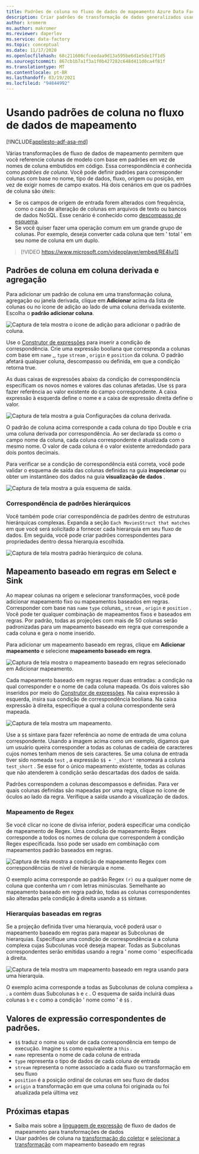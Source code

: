 ```yaml
---
title: Padrões de coluna no fluxo de dados de mapeamento Azure Data Factory
description: Criar padrões de transformação de dados generalizados usando padrões de coluna em fluxos de dados de mapeamento de Azure Data Factory
author: kromerm
ms.author: makromer
ms.reviewer: daperlov
ms.service: data-factory
ms.topic: conceptual
ms.date: 11/17/2020
ms.openlocfilehash: 68c211608cfceedaa9d13a595be6d1e5de17f1d5
ms.sourcegitcommit: 867cb1b7a1f3a1f0b427282c648d411d0ca4f81f
ms.translationtype: MT
ms.contentlocale: pt-BR
ms.lasthandoff: 03/19/2021
ms.locfileid: "94844992"
---
```

# <a name="using-column-patterns-in-mapping-data-flow"></a>Usando padrões de coluna no fluxo de dados de mapeamento

[!INCLUDE[appliesto-adf-asa-md](includes/appliesto-adf-asa-md.md)]

Várias transformações de fluxo de dados de mapeamento permitem que você referencie colunas de modelo com base em padrões em vez de nomes de coluna embutidos em código. Essa correspondência é conhecida como *padrões de coluna*. Você pode definir padrões para corresponder colunas com base no nome, tipo de dados, fluxo, origem ou posição, em vez de exigir nomes de campo exatos. Há dois cenários em que os padrões de coluna são úteis:

* Se os campos de origem de entrada forem alterados com frequência, como o caso de alteração de colunas em arquivos de texto ou bancos de dados NoSQL. Esse cenário é conhecido como [descompasso de esquema](concepts-data-flow-schema-drift.md).
* Se você quiser fazer uma operação comum em um grande grupo de colunas. Por exemplo, deseja converter cada coluna que tem ' total ' em seu nome de coluna em um duplo.

> [!VIDEO https://www.microsoft.com/videoplayer/embed/RE4Iui1]

## <a name="column-patterns-in-derived-column-and-aggregate"></a>Padrões de coluna em coluna derivada e agregação

Para adicionar um padrão de coluna em uma transformação coluna, agregação ou janela derivada, clique em **Adicionar** acima da lista de colunas ou no ícone de adição ao lado de uma coluna derivada existente. Escolha o **padrão adicionar coluna**.

![Captura de tela mostra o ícone de adição para adicionar o padrão de coluna.](media/data-flow/add-column-pattern.png "Padrões de coluna")

Use o [Construtor de expressões](concepts-data-flow-expression-builder.md) para inserir a condição de correspondência. Crie uma expressão booliana que corresponda a colunas com base em `name` ,, `type` `stream` , `origin` e `position` da coluna. O padrão afetará qualquer coluna, descompasso ou definida, em que a condição retorna true.

As duas caixas de expressões abaixo da condição de correspondência especificam os novos nomes e valores das colunas afetadas. Use `$$` para fazer referência ao valor existente do campo correspondente. A caixa expressão à esquerda define o nome e a caixa de expressão direita define o valor.

![Captura de tela mostra a guia Configurações da coluna derivada.](media/data-flow/edit-column-pattern.png "Padrões de coluna")

O padrão de coluna acima corresponde a cada coluna do tipo Double e cria uma coluna derivada por correspondência. Ao ser declarada `$$` como o campo nome da coluna, cada coluna correspondente é atualizada com o mesmo nome. O valor de cada coluna é o valor existente arredondado para dois pontos decimais.

Para verificar se a condição de correspondência está correta, você pode validar o esquema de saída das colunas definidas na guia **inspecionar** ou obter um instantâneo dos dados na guia **visualização de dados** . 

![Captura de tela mostra a guia esquema de saída.](media/data-flow/columnpattern3.png "Padrões de coluna")

### <a name="hierarchical-pattern-matching"></a>Correspondência de padrões hierárquicos

Você também pode criar correspondência de padrões dentro de estruturas hierárquicas complexas. Expanda a seção `Each MoviesStruct that matches` em que você será solicitado a fornecer cada hierarquia em seu fluxo de dados. Em seguida, você pode criar padrões correspondentes para propriedades dentro dessa hierarquia escolhida.

![Captura de tela mostra padrão hierárquico de coluna.](media/data-flow/patterns-hierarchy.png "Padrões de coluna em hierarquias")

## <a name="rule-based-mapping-in-select-and-sink"></a>Mapeamento baseado em regras em Select e Sink

Ao mapear colunas na origem e selecionar transformações, você pode adicionar mapeamento fixo ou mapeamentos baseados em regras. Corresponder com base nas `name` `type` colunas,, `stream` , `origin` e `position` . Você pode ter qualquer combinação de mapeamentos fixos e baseados em regras. Por padrão, todas as projeções com mais de 50 colunas serão padronizadas para um mapeamento baseado em regra que corresponde a cada coluna e gera o nome inserido. 

Para adicionar um mapeamento baseado em regras, clique em **Adicionar mapeamento** e selecione **mapeamento baseado em regra**.

![Captura de tela mostra o mapeamento baseado em regras selecionado em Adicionar mapeamento.](media/data-flow/rule2.png "mapeamento baseado em regras")

Cada mapeamento baseado em regras requer duas entradas: a condição na qual corresponder e o nome de cada coluna mapeada. Os dois valores são inseridos por meio do [Construtor de expressões](concepts-data-flow-expression-builder.md). Na caixa expressão à esquerda, insira sua condição de correspondência booliana. Na caixa expressão à direita, especifique a qual a coluna correspondente será mapeada.

![Captura de tela mostra um mapeamento.](media/data-flow/rule-based-mapping.png "mapeamento baseado em regras")

Use a `$$` sintaxe para fazer referência ao nome de entrada de uma coluna correspondente. Usando a imagem acima como um exemplo, digamos que um usuário queira corresponder a todas as colunas de cadeia de caracteres cujos nomes tenham menos de seis caracteres. Se uma coluna de entrada tiver sido nomeada `test` , a expressão `$$ + '_short'` renomeará a coluna `test_short` . Se esse for o único mapeamento existente, todas as colunas que não atenderem à condição serão descartadas dos dados de saída.

Padrões correspondem a colunas descompassos e definidas. Para ver quais colunas definidas são mapeadas por uma regra, clique no ícone de óculos ao lado da regra. Verifique a saída usando a visualização de dados.

### <a name="regex-mapping"></a>Mapeamento de Regex

Se você clicar no ícone de divisa inferior, poderá especificar uma condição de mapeamento de Regex. Uma condição de mapeamento Regex corresponde a todos os nomes de coluna que correspondem à condição Regex especificada. Isso pode ser usado em combinação com mapeamentos padrão baseados em regras.

![Captura de tela mostra a condição de mapeamento Regex com correspondências de nível de hierarquia e nome.](media/data-flow/regex-matching.png "mapeamento baseado em regras")

O exemplo acima corresponde ao padrão Regex `(r)` ou a qualquer nome de coluna que contenha um r com letras minúsculas. Semelhante ao mapeamento baseado em regra padrão, todas as colunas correspondentes são alteradas pela condição à direita usando a `$$` sintaxe.

### <a name="rule-based-hierarchies"></a>Hierarquias baseadas em regras

Se a projeção definida tiver uma hierarquia, você poderá usar o mapeamento baseado em regras para mapear as Subcolunas de hierarquias. Especifique uma condição de correspondência e a coluna complexa cujas Subcolunas você deseja mapear. Todas as Subcolunas correspondentes serão emitidas usando a regra ' nome como ' especificada à direita.

![Captura de tela mostra um mapeamento baseado em regra usando para uma hierarquia.](media/data-flow/rule-based-hierarchy.png "mapeamento baseado em regras")

O exemplo acima corresponde a todas as Subcolunas de coluna complexa `a` . `a` contém duas Subcolunas `b` e `c` . O esquema de saída incluirá duas colunas `b` e `c` como a condição ' nome como ' é `$$` .

## <a name="pattern-matching-expression-values"></a>Valores de expressão correspondentes de padrões.

* `$$` traduz o nome ou valor de cada correspondência em tempo de execução. Imagine `$$` como equivalente a `this` .
* `name` representa o nome de cada coluna de entrada
* `type` representa o tipo de dados de cada coluna de entrada
* `stream` representa o nome associado a cada fluxo ou transformação em seu fluxo
* `position` é a posição ordinal de colunas em seu fluxo de dados
* `origin` a transformação em que uma coluna foi originada ou foi atualizada pela última vez

## <a name="next-steps"></a>Próximas etapas
* Saiba mais sobre a [linguagem de expressão](data-flow-expression-functions.md) de fluxo de dados de mapeamento para transformações de dados
* Usar padrões de coluna na [transformação do coletor](data-flow-sink.md) e [selecionar a transformação](data-flow-select.md) com mapeamento baseado em regras
